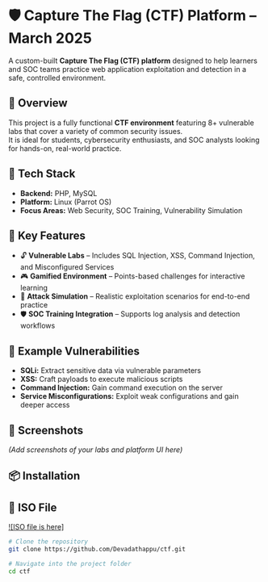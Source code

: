 # 🛡️ Capture The Flag (CTF) Platform – March 2025

A custom-built **Capture The Flag (CTF) platform** designed to help learners and SOC teams practice web application exploitation and detection in a safe, controlled environment.  

## 🚀 Overview
This project is a fully functional **CTF environment** featuring 8+ vulnerable labs that cover a variety of common security issues.  
It is ideal for students, cybersecurity enthusiasts, and SOC analysts looking for hands-on, real-world practice.

## 🧰 Tech Stack
- **Backend:** PHP, MySQL  
- **Platform:** Linux (Parrot OS)  
- **Focus Areas:** Web Security, SOC Training, Vulnerability Simulation  

## 🎯 Key Features
- 🔓 **Vulnerable Labs** – Includes SQL Injection, XSS, Command Injection, and Misconfigured Services  
- 🎮 **Gamified Environment** – Points-based challenges for interactive learning  
- 🏹 **Attack Simulation** – Realistic exploitation scenarios for end-to-end practice  
- 🛡 **SOC Training Integration** – Supports log analysis and detection workflows  

## 🧪 Example Vulnerabilities
- **SQLi:** Extract sensitive data via vulnerable parameters  
- **XSS:** Craft payloads to execute malicious scripts  
- **Command Injection:** Gain command execution on the server  
- **Service Misconfigurations:** Exploit weak configurations and gain deeper access  

## 📸 Screenshots
_(Add screenshots of your labs and platform UI here)_

## 📦 Installation
## 🎥 ISO File

[![ISO file is here]](https://drive.google.com/drive/folders/1ejAFbm6SEbYRb18tjdSRyJMFnuolyk4Z)

```bash
# Clone the repository
git clone https://github.com/Devadathappu/ctf.git

# Navigate into the project folder
cd ctf

